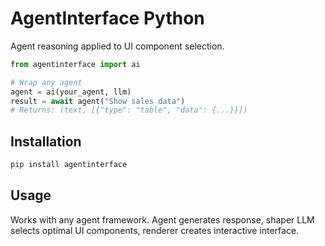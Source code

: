 # AgentInterface Python

Agent reasoning applied to UI component selection.

```python
from agentinterface import ai

# Wrap any agent
agent = ai(your_agent, llm)
result = await agent("Show sales data")
# Returns: (text, [{"type": "table", "data": {...}}])
```

## Installation

```bash
pip install agentinterface
```

## Usage

Works with any agent framework. Agent generates response, shaper LLM selects optimal UI components, renderer creates interactive interface.